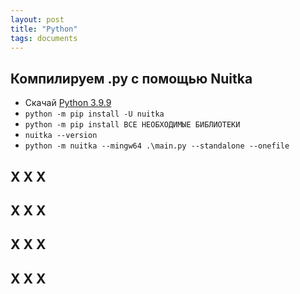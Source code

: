 ```yaml
---
layout: post
title: "Python"
tags: documents
---
```


## Компилируем .py с помощью Nuitka 
- Скачай [Python 3.9.9](https://www.python.org/ftp/python/3.9.9/python-3.9.9-amd64.exe)
- ``python -m pip install -U nuitka``
- `python -m pip install ВСЕ НЕОБХОДИМЫЕ БИБЛИОТЕКИ`
- `nuitka --version`
- `python -m nuitka --mingw64 .\main.py --standalone --onefile`

## X X X

## X X X

## X X X

## X X X